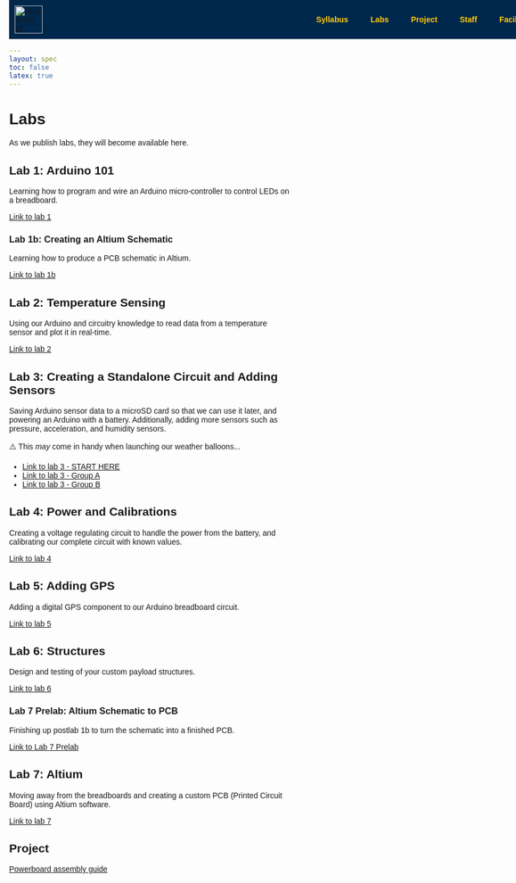 ```yaml
---
layout: spec
toc: false
latex: true
---
```


<style>
  body {
    margin: 0;
    font-family: Arial, sans-serif;
    padding-top: 70px;
  }
  .navbar {
    background-color: #00274C;
    overflow: hidden;
    position: fixed;
    top: 0;
    width: 100%;
    z-index: 1000;
    display: flex;
    align-items: center;
    padding: 10px 0;
    transition: padding 0.3s;
  }
  .navbar.shrink {
    padding: 4px 0;
  }
  .navbar img.logo {
    height: 50px;
    margin-left: 10px;
    transition: height 0.3s;
  }
  .navbar.shrink img.logo {
    height: 30px;
  }
  .navbar ul {
    margin: 0;
    padding: 0;
    list-style: none;
    display: flex;
    margin-left: auto;
    justify-content: flex-end;
  }
  .navbar li {
    position: relative;
  }
  .navbar a {
    display: block;
    color: #FFCB05;
    padding: 14px 20px;
    text-decoration: none;
    font-weight: bold;
  }
  .navbar li:hover > a {
    background-color: #001d38;
  }
  .dropdown-content {
    display: none;
    position: absolute;
    background-color: #00274C;
    min-width: 160px;
    z-index: 1;
  }
  .dropdown-content li { width: 100%; }
  .dropdown-content a { padding: 12px 16px; }
  .dropdown:hover .dropdown-content { display: block; }

  @media (max-width: 600px) {
    .navbar { flex-direction: row; align-items: center; }
    .navbar img.logo { display: none; }
    .nav-links { flex-direction: row; width: auto; display: flex; }
    .navbar li { width: auto; }
    .navbar a { padding: 10px; }
    .dropdown-content { display: none; }
  }
</style>

<nav class="navbar">
  <img class="logo" src="{{ '/media/umich-coe3.png' | relative_url }}" alt="University of Michigan, College of Engineering">
  <ul class="nav-links">
    <li class="dropdown"><a href="{{ '/syllabus' | relative_url }}">Syllabus</a>
      <ul class="dropdown-content">
        <li><a href="https://calendar.google.com/calendar/u/0?cid=dW1pY2guZWR1X3FranB0bnZjNGs5MXA0dDQ4dXExOGFoNWNzQGdyb3VwLmNhbGVuZGFyLmdvb2dsZS5jb20">Course Calendar</a></li>
      </ul>
    </li>
    <li class="dropdown"><a href="{{ '/labs/' | relative_url }}">Labs</a>
      <ul class="dropdown-content">
        <li><a href="{{ '/soldering/solder-challenge' | relative_url }}">Solder Challenge</a></li>
        <li><a href="{{ '/project/project' | relative_url }}">Project Spec</a></li>
      </ul>
    </li>
    <li><a href="{{ '/project/project' | relative_url }}">Project</a></li>
    <li><a href="{{ '/staff' | relative_url }}">Staff</a></li>
    <li><a href="{{ '/facilities' | relative_url }}">Facilities</a></li>
  </ul>
</nav>
<script>
window.addEventListener('scroll', function() {
  var navbar = document.querySelector('.navbar');
  if (window.scrollY > 50) {
    navbar.classList.add('shrink');
  } else {
    navbar.classList.remove('shrink');
  }
});
</script>

# Labs

As we publish labs, they will become available here.

## Lab 1: Arduino 101

Learning how to program and wire an Arduino micro-controller to control LEDs on a breadboard.

[Link to lab 1](/labs/lab-1)

### Lab 1b: Creating an Altium Schematic

Learning how to produce a PCB schematic in Altium.

[Link to lab 1b](/labs/lab-1b)

## Lab 2: Temperature Sensing

Using our Arduino and circuitry knowledge to read data from a temperature sensor and plot it in real-time.

[Link to lab 2](/labs/lab-2)

## Lab 3: Creating a Standalone Circuit and Adding Sensors

Saving Arduino sensor data to a microSD card so that we can use it later, and powering an Arduino with a battery. Additionally, adding more sensors such as pressure, acceleration, and humidity sensors.

:warning: This *may* come in handy when launching our weather balloons...

- [Link to lab 3 - START HERE](/labs/lab-3)
- [Link to lab 3 - Group A](/labs/lab-3GroupA)
- [Link to lab 3 - Group B](/labs/lab-3GroupB)

## Lab 4: Power and Calibrations

Creating a voltage regulating circuit to handle the power from the battery, and calibrating our complete circuit with known values.

[Link to lab 4](/labs/lab-4)

## Lab 5: Adding GPS

Adding a digital GPS component to our Arduino breadboard circuit.

[Link to lab 5](/labs/lab-5)

## Lab 6: Structures

Design and testing of your custom payload structures.

[Link to lab 6](/labs/lab-6)

### Lab 7 Prelab: Altium Schematic to PCB

Finishing up postlab 1b to turn the schematic into a finished PCB.


[Link to Lab 7 Prelab](/labs/lab-7-prelab)


## Lab 7: Altium

Moving away from the breadboards and creating a custom PCB (Printed Circuit Board) using Altium software.


[Link to lab 7](/labs/lab-7)

## Project
[Powerboard assembly guide](/project/power-board)